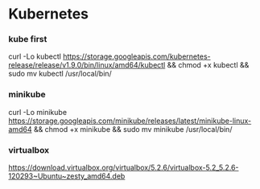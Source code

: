 # Kubernetes

### kube first

curl -Lo kubectl https://storage.googleapis.com/kubernetes-release/release/v1.9.0/bin/linux/amd64/kubectl && chmod +x kubectl && sudo mv kubectl /usr/local/bin/



### minikube

curl -Lo minikube https://storage.googleapis.com/minikube/releases/latest/minikube-linux-amd64 && chmod +x minikube && sudo mv minikube /usr/local/bin/

### virtualbox

https://download.virtualbox.org/virtualbox/5.2.6/virtualbox-5.2_5.2.6-120293~Ubuntu~zesty_amd64.deb
